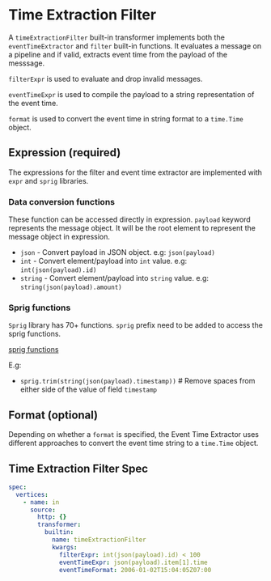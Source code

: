 # Time Extraction Filter

A `timeExtractionFilter` built-in transformer implements both the `eventTimeExtractor` and `filter` built-in functions. It evaluates a message on a pipeline and if valid, extracts event time from the payload of the messsage.

`filterExpr` is used to evaluate and drop invalid messages.

`eventTimeExpr` is used to compile the payload to a string representation of the event time.

`format` is used to convert the event time in string format to a `time.Time` object.

## Expression (required)

The expressions for the filter and event time extractor are implemented with `expr` and `sprig` libraries.

### Data conversion functions

These function can be accessed directly in expression. `payload` keyword represents the message object. It will be the root element to represent the message object in expression.

- `json` - Convert payload in JSON object. e.g: `json(payload)`
- `int` - Convert element/payload into `int` value. e.g: `int(json(payload).id)`
- `string` - Convert element/payload into `string` value. e.g: `string(json(payload).amount)`

### Sprig functions

`Sprig` library has 70+ functions. `sprig` prefix need to be added to access the sprig functions.

[sprig functions](http://masterminds.github.io/sprig/)

E.g:

- `sprig.trim(string(json(payload).timestamp))` # Remove spaces from either side of the value of field `timestamp`

## Format (optional)

Depending on whether a `format` is specified, the Event Time Extractor uses different approaches to convert the event time string to a `time.Time` object.

## Time Extraction Filter Spec

```yaml
spec:
  vertices:
    - name: in
      source:
        http: {}
        transformer:
          builtin:
            name: timeExtractionFilter
            kwargs:
              filterExpr: int(json(payload).id) < 100
              eventTimeExpr: json(payload).item[1].time
              eventTimeFormat: 2006-01-02T15:04:05Z07:00
```

